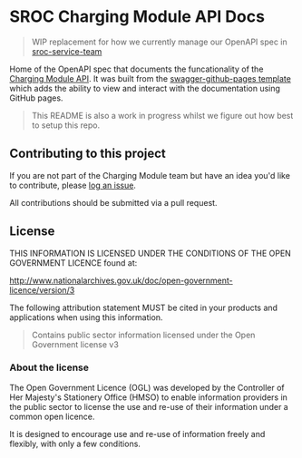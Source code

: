 # SROC Charging Module API Docs

> WIP replacement for how we currently manage our OpenAPI spec in [sroc-service-team](https://github.com/DEFRA/sroc-service-team)

Home of the OpenAPI spec that documents the funcationality of the [Charging Module API](https://github.com/DEFRA/sroc-charging-module-api). It was built from the [swagger-github-pages template](https://github.com/peter-evans/swagger-github-pages) which adds the ability to view and interact with the documentation using GitHub pages.

> This README is also a work in progress whilst we figure out how best to setup this repo.

## Contributing to this project

If you are not part of the Charging Module team but have an idea you'd like to contribute, please [log an issue](https://github.com/DEFRA/sroc-service-team/issues).

All contributions should be submitted via a pull request.

## License

THIS INFORMATION IS LICENSED UNDER THE CONDITIONS OF THE OPEN GOVERNMENT LICENCE found at:

<http://www.nationalarchives.gov.uk/doc/open-government-licence/version/3>

The following attribution statement MUST be cited in your products and applications when using this information.

> Contains public sector information licensed under the Open Government license v3

### About the license

The Open Government Licence (OGL) was developed by the Controller of Her Majesty's Stationery Office (HMSO) to enable information providers in the public sector to license the use and re-use of their information under a common open licence.

It is designed to encourage use and re-use of information freely and flexibly, with only a few conditions.
